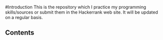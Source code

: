 #Introduction
This is the repository which I practice my programming skills/sources or submit them in the Hackerrank web site.
It will be updated on a regular basis.

Contents
---
